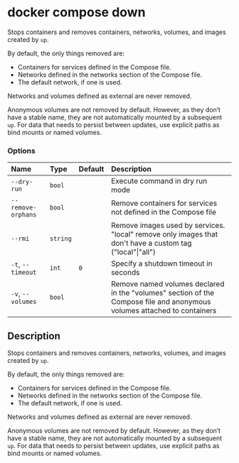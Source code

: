 # docker compose down

<!---MARKER_GEN_START-->
Stops containers and removes containers, networks, volumes, and images created by `up`.

By default, the only things removed are:

- Containers for services defined in the Compose file.
- Networks defined in the networks section of the Compose file.
- The default network, if one is used.

Networks and volumes defined as external are never removed.

Anonymous volumes are not removed by default. However, as they don’t have a stable name, they are not automatically
mounted by a subsequent `up`. For data that needs to persist between updates, use explicit paths as bind mounts or
named volumes.

### Options

| Name               | Type     | Default | Description                                                                                                             |
|:-------------------|:---------|:--------|:------------------------------------------------------------------------------------------------------------------------|
| `--dry-run`        | `bool`   |         | Execute command in dry run mode                                                                                         |
| `--remove-orphans` | `bool`   |         | Remove containers for services not defined in the Compose file                                                          |
| `--rmi`            | `string` |         | Remove images used by services. "local" remove only images that don't have a custom tag ("local"\|"all")                |
| `-t`, `--timeout`  | `int`    | `0`     | Specify a shutdown timeout in seconds                                                                                   |
| `-v`, `--volumes`  | `bool`   |         | Remove named volumes declared in the "volumes" section of the Compose file and anonymous volumes attached to containers |


<!---MARKER_GEN_END-->

## Description

Stops containers and removes containers, networks, volumes, and images created by `up`.

By default, the only things removed are:

- Containers for services defined in the Compose file.
- Networks defined in the networks section of the Compose file.
- The default network, if one is used.

Networks and volumes defined as external are never removed.

Anonymous volumes are not removed by default. However, as they don’t have a stable name, they are not automatically
mounted by a subsequent `up`. For data that needs to persist between updates, use explicit paths as bind mounts or
named volumes.
